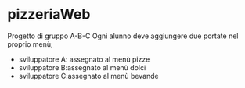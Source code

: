 # pizzeriaWeb
Progetto di gruppo A-B-C
Ogni alunno deve aggiungere due portate nel proprio menù;
- sviluppatore A: assegnato al menù pizze
- sviluppatore B:assegnato al menù dolci
- sviluppatore C:assegnato al menù bevande
